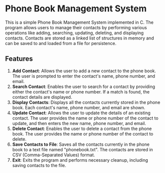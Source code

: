 <h1>Phone Book Management System</h1>
<p>This is a simple Phone Book Management System implemented in C. The program allows users to manage their contacts by performing various operations like adding, searching, updating, deleting, and displaying contacts. Contacts are stored as a linked list of structures in memory and can be saved to and loaded from a file for persistence.</p>

<h2>Features</h2>
<ol>
  <li><strong>Add Contact</strong>: Allows the user to add a new contact to the phone book. The user is prompted to enter the contact's name, phone number, and email.</li>
   <li><strong>Search Contact</strong>: Enables the user to search for a contact by providing either the contact's name or phone number. If a match is found, the contact details are displayed.</li>
        <li><strong>Display Contacts</strong>: Displays all the contacts currently stored in the phone book. Each contact's name, phone number, and email are shown.</li>
        <li><strong>Update Contact</strong>: Allows the user to update the details of an existing contact. The user provides the name or phone number of the contact to update, and then enters the new name, phone number, and email.</li>
        <li><strong>Delete Contact</strong>: Enables the user to delete a contact from the phone book. The user provides the name or phone number of the contact to delete.</li>
        <li><strong>Save Contacts to File</strong>: Saves all the contacts currently in the phone book to a text file named "phonebook.txt". The contacts are stored in CSV (Comma-Separated Values) format.</li>
        <li><strong>Exit</strong>: Exits the program and performs necessary cleanup, including saving contacts to the file.</li>
</ol>
